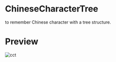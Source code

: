 # ChineseCharacterTree
to remember Chinese character with a tree structure.

# Preview

![cct](http://www.plantuml.com/plantuml/proxy?cache=no&src=https://raw.githubusercontent.com/imharrywu/ChineseCharacterTree/main/index.iuml)
